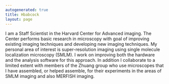 ```yaml
---
autogenerated: true
title: Hbabcock
layout: page
---
```


I am a Staff Scientist in the Harvard Center for Advanced imaging. The
Center performs basic research in microscopy with goal of improving
existing imaging techniques and developing new imaging techniques. My
personal area of interest is super-resolution imaging using single
molecule localization microscopy (SMLM). I work on improving both the
hardware and the analysis software for this approach. In addition I
collaborate to a limited extent with members of the Zhuang group who use
microscopes that I have assembled, or helped assemble, for their
experiments in the areas of SMLM imaging and also MERFISH imaging.
